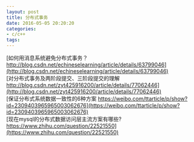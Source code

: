 ```yaml
---
layout: post
title: 分布式事务
date: 2016-05-05 20:20:20
categories:
- c/c++
tags:
---
```


[如何用消息系统避免分布式事务？ http://blog.csdn.net/echineselearning/article/details/63799046](http://blog.csdn.net/echineselearning/article/details/63799046)  
[对分布式事务及两阶段提交、三阶段提交的理解 http://blog.csdn.net/zyt425916200/article/details/77062446](http://blog.csdn.net/zyt425916200/article/details/77062446)  
[保证分布式系统数据一致性的6种方案 https://weibo.com/ttarticle/p/show?id=2309403965965003062676](https://weibo.com/ttarticle/p/show?id=2309403965965003062676)  
[现在mysql的分布式数据访问层主流方案有哪些? https://www.zhihu.com/question/22521550](https://www.zhihu.com/question/22521550)  